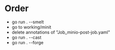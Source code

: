 # Order
- go run . --smelt
- go to working/minit
- delete annotations of "Job_minio-post-job.yaml"
- go run . --cast
- go run . --forge
